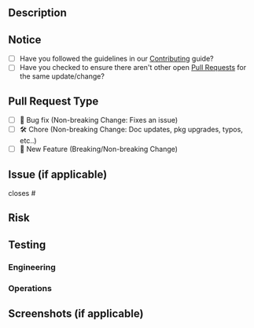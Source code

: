 ## Description

<!-- Please describe your changes -->

## Notice

<!-- Before submitting a pull request, please make sure you have answered the following: -->

- [ ] Have you followed the guidelines in our [Contributing]('https://github.com/shapeshift/web/CONTRIBUTING.md) guide?
- [ ] Have you checked to ensure there aren't other open [Pull Requests](https://github.com/shapeshift/web/pulls) for the same update/change?

## Pull Request Type

- [ ] :bug: Bug fix (Non-breaking Change: Fixes an issue)
- [ ] :hammer_and_wrench: Chore (Non-breaking Change: Doc updates, pkg upgrades, typos, etc..)
- [ ] :nail_care: New Feature (Breaking/Non-breaking Change)

## Issue (if applicable)

<!-----------------------------------------------------------------------------
If applicable, please link to the github issue and put `closes #XXXX` in your comment to auto-close the issue that your PR fixes.
------------------------------------------------------------------------------>

closes #

## Risk

<!-----------------------------------------------------------------------------
Outline the scope of your changes and the risk associated with them. You must use your discretion as an engineer to determine the potential impact of your changes.

E.g. an upgrade to `hdwallet` or core state management would be considered higher risk, and might require a full regression test. UI or isolated view changes, or something behind a feature flag may have near zero risk. Small bug fixes might require testing isolated to the specific fix.
------------------------------------------------------------------------------>

## Testing

<!-----------------------------------------------------------------------------
We treat every PR to be merged with the same scrutiny as if we were merging directly to production.

Your PR will not be merged if you do not complete the sections below for our engineering and operations teams to test.
------------------------------------------------------------------------------>

### Engineering

<!-----------------------------------------------------------------------------
Include sufficient information here for an engineer to test your PR. This may include how to test locally, in a built environment, changes to infrastructure etc.
------------------------------------------------------------------------------>

### Operations

<!-----------------------------------------------------------------------------
If your changes have a user-facing impact, describe how a non-technical QA team can functionally test your changes in a preview environment.

If they are not user-facing please describe how to test for any regressions that may occur.
------------------------------------------------------------------------------>

## Screenshots (if applicable)
